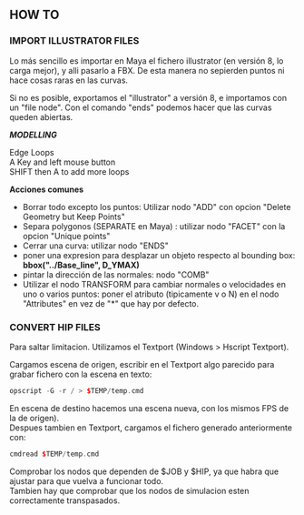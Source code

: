 ## HOW TO ##

### IMPORT ILLUSTRATOR FILES ###  
Lo más sencillo es importar en Maya el fichero illustrator (en versión 8, lo carga mejor), y alli pasarlo a FBX. De esta manera no sepierden puntos ni hace cosas raras en las curvas.

Si no es posible, exportamos el "illustrator" a versión 8, e importamos con un "file node". Con el comando "ends" podemos hacer que las curvas queden abiertas.  

***MODELLING***   

Edge Loops   
  A Key and left mouse button   
  SHIFT then A to add more loops   
 

**Acciones comunes**

- Borrar todo excepto los puntos: Utilizar nodo "ADD" con opcion "Delete Geometry but Keep Points"   
- Separa polygonos (SEPARATE en Maya) : utilizar nodo "FACET" con la opcion "Unique points"   
- Cerrar una curva: utilizar nodo "ENDS"   
- poner una expresion para desplazar un objeto respecto al bounding box: **bbox("../Base_line", D_YMAX)**
- pintar la dirección de las normales: nodo "COMB"
- Utilizar el nodo TRANSFORM para cambiar normales o velocidades en uno o varios puntos: poner el atributo (tipicamente v o N) en el nodo "Attributes" en vez de "*" que hay por defecto.

### CONVERT HIP FILES ###     
Para saltar limitacion. Utilizamos el Textport (Windows > Hscript Textport).

Cargamos escena de origen, escribir en el Textport algo parecido para grabar fichero con la escena en texto:   
```C++
opscript -G -r / > $TEMP/temp.cmd
```

En escena de destino hacemos una escena nueva, con los mismos FPS de la de origen).    
Despues tambien en Textport, cargamos el fichero generado anteriormente con:   
```C++
cmdread $TEMP/temp.cmd
```
Comprobar los nodos que dependen de $JOB y $HIP, ya que habra que ajustar para que vuelva a funcionar todo.     
Tambien hay que comprobar que los nodos de simulacion esten correctamente transpasados.

